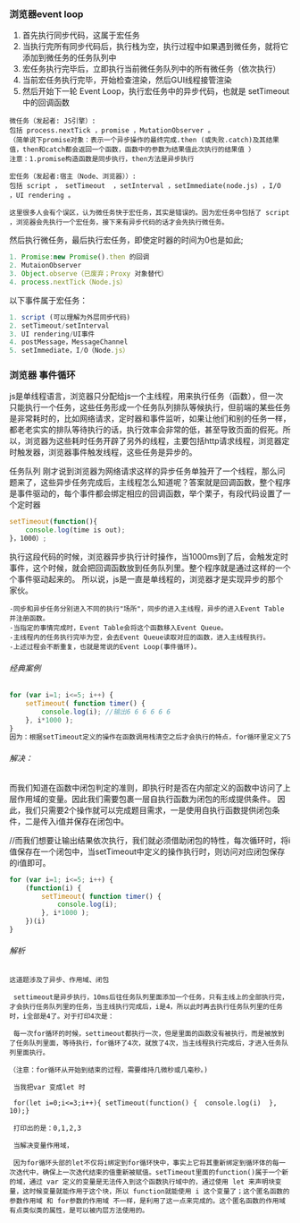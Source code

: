 ### 浏览器event loop
1. 首先执行同步代码，这属于宏任务
2. 当执行完所有同步代码后，执行栈为空，执行过程中如果遇到微任务，就将它添加到微任务的任务队列中
3. 宏任务执行完毕后，立即执行当前微任务队列中的所有微任务（依次执行）
4. 当前宏任务执行完毕，开始检查渲染，然后GUI线程接管渲染
5. 然后开始下一轮 Event Loop，执行宏任务中的异步代码，也就是 setTimeout 中的回调函数
```
微任务（发起者: JS引擎）:
包括 process.nextTick ，promise ，MutationObserver 。
（简单说下promise对象：表示一个异步操作的最终完成.then (或失败.catch)及其结果值，then和catch都会返回一个函数，函数中的参数为结果值此次执行的结果值 ）
注意：1.promise构造函数是同步执行，then方法是异步执行

宏任务（发起者:宿主（Node、浏览器））:
包括 script ， setTimeout  ，setInterval ，setImmediate(node.js) ，I/O ，UI rendering 。

这里很多人会有个误区，认为微任务快于宏任务，其实是错误的。因为宏任务中包括了 script ，浏览器会先执行一个宏任务，接下来有异步代码的话才会先执行微任务。
```

然后执行微任务，最后执行宏任务，即使定时器的时间为0也是如此;
```js
1. Promise:new Promise().then 的回调
2. MutaionObserver
3. Object.observe（已废弃；Proxy 对象替代）
4. process.nextTick（Node.js）
```
以下事件属于宏任务：
```js
1. script (可以理解为外层同步代码)
2. setTimeout/setInterval
3. UI rendering/UI事件
4. postMessage，MessageChannel
5. setImmediate，I/O（Node.js）
```
### 浏览器 事件循环
js是单线程语言，浏览器只分配给js一个主线程，用来执行任务（函数），但一次只能执行一个任务，这些任务形成一个任务队列排队等候执行，但前端的某些任务是非常耗时的，比如网络请求，定时器和事件监听，如果让他们和别的任务一样，都老老实实的排队等待执行的话，执行效率会非常的低，甚至导致页面的假死。所以，浏览器为这些耗时任务开辟了另外的线程，主要包括http请求线程，浏览器定时触发器，浏览器事件触发线程，这些任务是异步的。

任务队列
刚才说到浏览器为网络请求这样的异步任务单独开了一个线程，那么问题来了，这些异步任务完成后，主线程怎么知道呢？答案就是回调函数，整个程序是事件驱动的，每个事件都会绑定相应的回调函数，举个栗子，有段代码设置了一个定时器
```js
setTimeout(function(){
    console.log(time is out);
}，1000）;
```
执行这段代码的时候，浏览器异步执行计时操作，当1000ms到了后，会触发定时事件，这个时候，就会把回调函数放到任务队列里。整个程序就是通过这样的一个个事件驱动起来的。
所以说，js是一直是单线程的，浏览器才是实现异步的那个家伙。
```
-同步和异步任务分别进入不同的执行"场所"，同步的进入主线程，异步的进入Event Table并注册函数。
-当指定的事情完成时，Event Table会将这个函数移入Event Queue。
-主线程内的任务执行完毕为空，会去Event Queue读取对应的函数，进入主线程执行。
-上述过程会不断重复，也就是常说的Event Loop(事件循环)。
```

###### 经典案例
```js
for (var i=1; i<=5; i++) { 
    setTimeout( function timer() {
        console.log(i); //输出6 6 6 6 6 6
    }, i*1000 );
}
因为：根据setTimeout定义的操作在函数调用栈清空之后才会执行的特点，for循环里定义了5个setTimeout操作。而当这些操作开始执行时，for循环的i值，已经先一步变成了6。因此输出结果总为6。
```
###### 解决：
而我们知道在函数中闭包判定的准则，即执行时是否在内部定义的函数中访问了上层作用域的变量。因此我们需要包裹一层自执行函数为闭包的形成提供条件。
因此，我们只需要2个操作就可以完成题目需求，一是使用自执行函数提供闭包条件，二是传入i值并保存在闭包中。

//而我们想要让输出结果依次执行，我们就必须借助闭包的特性，每次循环时，将i值保存在一个闭包中，当setTimeout中定义的操作执行时，则访问对应闭包保存的i值即可。
```js
for (var i=1; i<=5; i++) { 
    (function(i) {
        setTimeout( function timer() {
            console.log(i);
        }, i*1000 );
    })(i)
}
```
###### 解析
```
这道题涉及了异步、作用域、闭包

 settimeout是异步执行，10ms后往任务队列里面添加一个任务，只有主线上的全部执行完，才会执行任务队列里的任务，当主线执行完成后，i是4，所以此时再去执行任务队列里的任务时，i全部是4了。对于打印4次是：

 每一次for循环的时候，settimeout都执行一次，但是里面的函数没有被执行，而是被放到了任务队列里面，等待执行，for循环了4次，就放了4次，当主线程执行完成后，才进入任务队列里面执行。

（注意：for循环从开始到结束的过程，需要维持几微秒或几毫秒。)

 当我把var 变成let 时

 for(let i=0;i<=3;i++){ setTimeout(function() {  console.log(i)  }, 10);}

 打印出的是：0,1,2,3

 当解决变量作用域，

 因为for循环头部的let不仅将i绑定到for循环快中，事实上它将其重新绑定到循环体的每一次迭代中，确保上一次迭代结束的值重新被赋值。setTimeout里面的function()属于一个新的域，通过 var 定义的变量是无法传入到这个函数执行域中的，通过使用 let 来声明块变量，这时候变量就能作用于这个块，所以 function就能使用 i 这个变量了；这个匿名函数的参数作用域 和 for参数的作用域 不一样，是利用了这一点来完成的。这个匿名函数的作用域有点类似类的属性，是可以被内层方法使用的。
```
